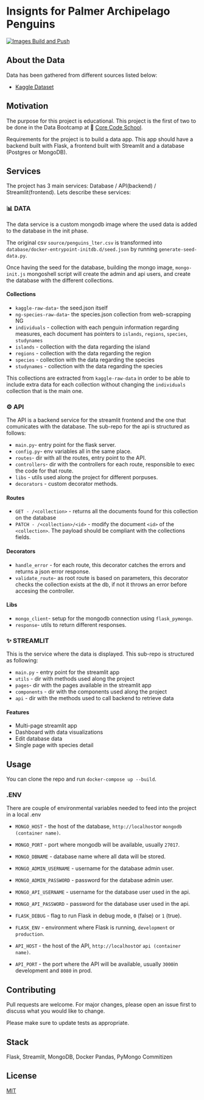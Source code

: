 # Insignts for Palmer Archipelago Penguins

[![Images Build and Push](https://github.com/teresaromero/palmer-penguins/actions/workflows/docker.yml/badge.svg?branch=development&event=push)](https://github.com/teresaromero/palmer-penguins/actions/workflows/docker.yml)
## About the Data

Data has been gathered from different sources listed below:

- [Kaggle Dataset](https://www.kaggle.com/parulpandey/palmer-archipelago-antarctica-penguin-data)

## Motivation

The purpose for this project is educational. This project is the first of two to be done in the Data Bootcamp at :tangerine: [Core Code School](https://www.corecode.school/bootcamp/big-data-machine-learning).

Requirements for the project is to build a data app. This app should have a backend built with Flask, a frontend built with Streamlit and a database (Postgres or MongoDB).

## Services

The project has 3 main services: Database / API(backend) / Streamlit(frontend). Lets describe these services:

### :bar_chart: DATA

The data service is a custom mongodb image where the used data is added to the database in the init phase.

The original csv `source/penguins_lter.csv` is transformed into `database/docker-entrypoint-initdb.d/seed.json` by running `generate-seed-data.py`.

Once having the seed for the database, building the mongo image, `mongo-init.js` mongoshell script will create the admin and api users, and create the database with the different collections.

#### Collections

- `kaggle-raw-data`- the seed.json itself
- `ng-species-raw-data`- the species.json collection from web-scrapping NG
- `individuals` - collection with each penguin information regarding measures, each document has pointers to `islands`, `regions`, `species`, `studynames`
- `islands` - collection with the data regarding the island
- `regions` - collection with the data regarding the region
- `species` - collection with the data regarding the species
- `studynames` - collection with the data regarding the species

This collections are extracted from `kaggle-raw-data` in order to be able to include extra data for each collection without changing the `individuals` collection that is the main one.

### :gear: API

The API is a backend service for the streamlit frontend and the one that comunicates with the database. The sub-repo for the api is structured as follows:

- `main.py`- entry point for the flask server.
- `config.py`- env variables all in the same place.
- `routes`- dir with all the routes, entry point to the API.
- `controllers`- dir with the controllers for each route, responsible to exec the code for that route.
- `libs` - utils used along the project for different porpuses.
- `decorators` - custom decorator methods.

#### Routes

- `GET - /<collection>` - returns all the documents found for this collection on the database
- `PATCH - /<collection>/<id>` - modify the document `<id>` of the `<collection>`. The payload should be compliant with the collections fields.

#### Decorators

- `handle_error` - for each route, this decorator catches the errors and returns a json error response.
- `validate_route`- as root route is based on parameters, this decorator checks the collection exists at the db, if not it throws an error before accesing the controller.

#### Libs

- `mongo_client`- setup for the mongodb connection using `flask_pymongo`.
- `response`- utils to return different responses.

### :sparkles: STREAMLIT

This is the service where the data is displayed. This sub-repo is structured as following:

- `main.py` - entry point for the streamlit app
- `utils` - dir with methods used along the project
- `pages`- dir with the pages available in the streamlit app
- `components` - dir with the components used along the project
- `api` - dir with the methods used to call backend to retrieve data

#### Features

- Multi-page streamlit app
- Dashboard with data visualizations
- Edit database data
- Single page with species detail

## Usage

You can clone the repo and run `docker-compose up --build`.

### .ENV

There are couple of environmental variables needed to feed into the project in a local .env

- `MONGO_HOST` - the host of the database, `http://localhost`or `mongodb (container name)`.
- `MONGO_PORT` - port where mongodb will be available, usually `27017`.
- `MONGO_DBNAME` - database name where all data will be stored.

- `MONGO_ADMIN_USERNAME` - username for the database admin user.
- `MONGO_ADMIN_PASSWORD` - password for the database admin user.

- `MONGO_API_USERNAME` - username for the database user used in the api.
- `MONGO_API_PASSWORD` - password for the database user used in the api.

- `FLASK_DEBUG` - flag to run Flask in debug mode, `0` (false) or `1` (true).
- `FLASK_ENV` - environment where Flask is running, `development` or `production`.

- `API_HOST` - the host of the API, `http://localhost`or `api (container name)`.
- `API_PORT` - the port where the API will be available, usually `3000`in development and `8080` in prod.

## Contributing

Pull requests are welcome. For major changes, please open an issue first to discuss what you would like to change.

Please make sure to update tests as appropriate.

## Stack

Flask, Streamlit, MongoDB, Docker
Pandas, PyMongo
Commitizen

## License

[MIT](https://choosealicense.com/licenses/mit/)
